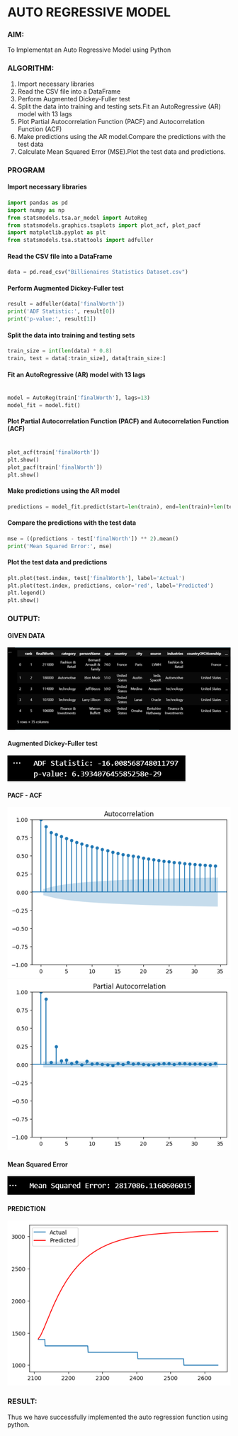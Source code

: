 # AUTO REGRESSIVE MODEL
### AIM:
To Implementat an Auto Regressive Model using Python
### ALGORITHM:
1. Import necessary libraries
2. Read the CSV file into a DataFrame
3. Perform Augmented Dickey-Fuller test
4. Split the data into training and testing sets.Fit an AutoRegressive (AR) model with 13 lags
5. Plot Partial Autocorrelation Function (PACF) and Autocorrelation Function (ACF)
6. Make predictions using the AR model.Compare the predictions with the test data
7. Calculate Mean Squared Error (MSE).Plot the test data and predictions.
### PROGRAM
#### Import necessary libraries
```py
import pandas as pd
import numpy as np
from statsmodels.tsa.ar_model import AutoReg
from statsmodels.graphics.tsaplots import plot_acf, plot_pacf
import matplotlib.pyplot as plt
from statsmodels.tsa.stattools import adfuller
```
#### Read the CSV file into a DataFrame
```py
data = pd.read_csv("Billionaires Statistics Dataset.csv")
```
#### Perform Augmented Dickey-Fuller test
```py
result = adfuller(data['finalWorth'])
print('ADF Statistic:', result[0])
print('p-value:', result[1])
```
#### Split the data into training and testing sets
```py
train_size = int(len(data) * 0.8)
train, test = data[:train_size], data[train_size:]
```
#### Fit an AutoRegressive (AR) model with 13 lags
```py

model = AutoReg(train['finalWorth'], lags=13)
model_fit = model.fit()
```
#### Plot Partial Autocorrelation Function (PACF) and Autocorrelation Function (ACF)
```py

plot_acf(train['finalWorth'])
plt.show()
plot_pacf(train['finalWorth'])
plt.show()
```
#### Make predictions using the AR model
```py
predictions = model_fit.predict(start=len(train), end=len(train)+len(test)-1, dynamic=False)
```
#### Compare the predictions with the test data
```py
mse = ((predictions - test['finalWorth']) ** 2).mean()
print('Mean Squared Error:', mse)
```
#### Plot the test data and predictions
```py
plt.plot(test.index, test['finalWorth'], label='Actual')
plt.plot(test.index, predictions, color='red', label='Predicted')
plt.legend()
plt.show()
```
### OUTPUT:
#### GIVEN DATA
![output](./output/o1.png)
#### Augmented Dickey-Fuller test
![output](./output/o6.png)
#### PACF - ACF
![output](./output/o2.png)
![output](./output/o3.png)
#### Mean Squared Error
![output](./output/o4.png)
#### PREDICTION
![output](./output/o5.png)
### RESULT:
Thus we have successfully implemented the auto regression function using python.
